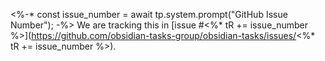 <%-*
const issue_number = await tp.system.prompt("GitHub Issue Number");
-%>
We are tracking this in [issue #<%* tR += issue_number %>](https://github.com/obsidian-tasks-group/obsidian-tasks/issues/<%* tR += issue_number %>).
